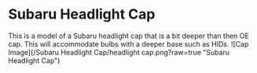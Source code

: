 # Subaru Headlight Cap

This is a model of a Subaru headlight cap that is a bit deeper than then OE cap. This will accommodate bulbs with a deeper base such as HIDs.
![Cap Image](/Subaru Headlight Cap/headlight cap.png?raw=true "Subaru Headlight Cap")
